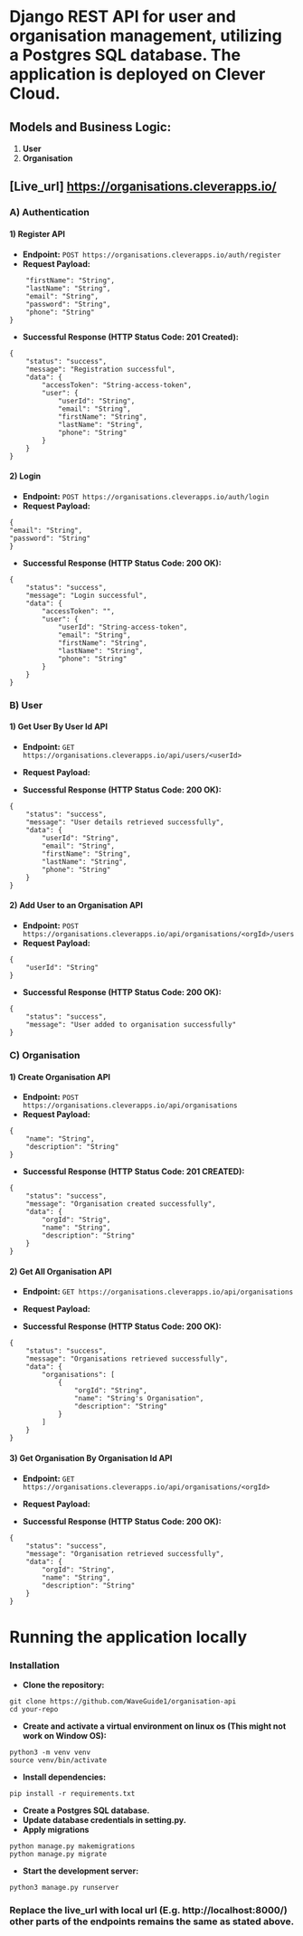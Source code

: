 # Django REST API for user and organisation management, utilizing a Postgres SQL database. The application is deployed on Clever Cloud.

## Models and Business Logic:

1. **User**
2. **Organisation**

## [Live_url] https://organisations.cleverapps.io/

### A) Authentication

#### 1) Register API
- **Endpoint:** `POST https://organisations.cleverapps.io/auth/register`
- **Request Payload:**
```{
    "firstName": "String",
    "lastName": "String",
    "email": "String",
    "password": "String",
    "phone": "String"
}
```
- **Successful Response (HTTP Status Code: 201 Created):**

```
{
    "status": "success",
    "message": "Registration successful",
    "data": {
        "accessToken": "String-access-token",
        "user": {
            "userId": "String",
            "email": "String",
            "firstName": "String",
            "lastName": "String",
            "phone": "String"
        }
    }
}
```
#### 2) Login
- **Endpoint:** `POST https://organisations.cleverapps.io/auth/login`
- **Request Payload:**

```
{
"email": "String",
"password": "String"
}
```

- **Successful Response (HTTP Status Code: 200 OK):**

  
```
{
    "status": "success",
    "message": "Login successful",
    "data": {
        "accessToken": "",
        "user": {
            "userId": "String-access-token",
            "email": "String",
            "firstName": "String",
            "lastName": "String",
            "phone": "String"
        }
    }
}
```

### B) User

#### 1) Get User By User Id API
- **Endpoint:** `GET https://organisations.cleverapps.io/api/users/<userId>`
- **Request Payload:**


- **Successful Response (HTTP Status Code: 200 OK):**

```
{
    "status": "success",
    "message": "User details retrieved successfully",
    "data": {
        "userId": "String",
        "email": "String",
        "firstName": "String",
        "lastName": "String",
        "phone": "String"
    }
}
```

#### 2) Add User to an Organisation API
- **Endpoint:** `POST https://organisations.cleverapps.io/api/organisations/<orgId>/users`
- **Request Payload:**
```
{
    "userId": "String"
}
```

- **Successful Response (HTTP Status Code: 200 OK):**

```
{
    "status": "success",
    "message": "User added to organisation successfully"
}
```

### C) Organisation

#### 1) Create Organisation API
- **Endpoint:** `POST https://organisations.cleverapps.io/api/organisations`
- **Request Payload:**
```
{
    "name": "String",
    "description": "String"
}
```
- **Successful Response (HTTP Status Code: 201 CREATED):**

```
{
    "status": "success",
    "message": "Organisation created successfully",
    "data": {
        "orgId": "Strig",
        "name": "String",
        "description": "String"
    }
}
```

#### 2) Get All Organisation API
- **Endpoint:** `GET https://organisations.cleverapps.io/api/organisations`
- **Request Payload:**


- **Successful Response (HTTP Status Code: 200 OK):**

```
{
    "status": "success",
    "message": "Organisations retrieved successfully",
    "data": {
        "organisations": [
            {
                "orgId": "String",
                "name": "String's Organisation",
                "description": "String"
            }
        ]
    }
}
```

#### 3) Get Organisation By Organisation Id API
- **Endpoint:** `GET https://organisations.cleverapps.io/api/organisations/<orgId>`
- **Request Payload:**


- **Successful Response (HTTP Status Code: 200 OK):**

```
{
    "status": "success",
    "message": "Organisation retrieved successfully",
    "data": {
        "orgId": "String",
        "name": "String",
        "description": "String"
    }
}
```
# Running the application locally

### Installation

- **Clone the repository:**
```commandline
git clone https://github.com/WaveGuide1/organisation-api
cd your-repo
```
- **Create and activate a virtual environment on linux os (This might not work on Window OS):**
```commandline
python3 -m venv venv
source venv/bin/activate
```
- **Install dependencies:**
```commandline
pip install -r requirements.txt
```

- **Create a Postgres SQL database.**
- **Update database credentials in setting.py.**
- **Apply migrations**
```commandline
python manage.py makemigrations
python manage.py migrate
```

- **Start the development server:**
```commandline
python3 manage.py runserver
```
### Replace the live_url with local url (E.g. http://localhost:8000/) other parts of the endpoints remains the same as stated above.
